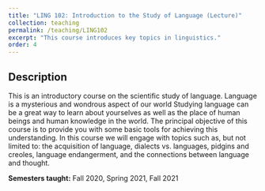 ```yaml
---
title: "LING 102: Introduction to the Study of Language (Lecture)"
collection: teaching
permalink: /teaching/LING102
excerpt: "This course introduces key topics in linguistics."
order: 4
---
```


## Description
This is an introductory course on the scientific study of language. Language is a mysterious and wondrous aspect of our world Studying language can be a great way to learn about yourselves as well as the place of human beings and human knowledge in the world. The principal objective of this course is to provide you with some basic tools for achieving this understanding. In this course we will engage with topics such as, but not limited to: the acquisition of language, dialects vs. languages, pidgins and creoles, language endangerment, and the connections between language and thought.

**Semesters taught:** Fall 2020, Spring 2021, Fall 2021